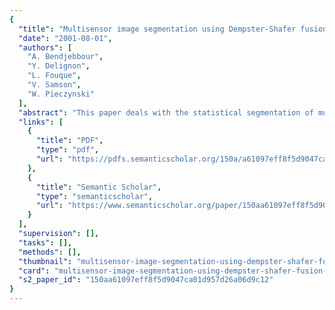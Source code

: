 ```yaml
---
{
  "title": "Multisensor image segmentation using Dempster-Shafer fusion in Markov fields context",
  "date": "2001-08-01",
  "authors": [
    "A. Bendjebbour",
    "Y. Delignon",
    "L. Fouque",
    "V. Samson",
    "W. Pieczynski"
  ],
  "abstract": "This paper deals with the statistical segmentation of multisensor images. In a Bayesian context, the interest of using hidden Markov random fields, which allows one to take contextual information into account, has been well known for about 20 years. In other situations, the Bayesian framework is insufficient and one must make use of the theory of evidence. The aim of the authors' work is to propose evidential models that can take into account contextual information via Markovian fields. They define a general evidential Markovian model and show that it is usable in practice. Different simulation results presented show the interest of evidential Markovian field model-based segmentation algorithms. Furthermore, an original variant of generalized mixture estimation, making possible the unsupervised evidential fusion in a Markovian context, is described. It is applied to the unsupervised segmentation of real radar and SPOT images showing the relevance of the proposed models and corresponding segmentation methods in real situations.",
  "links": [
    {
      "title": "PDF",
      "type": "pdf",
      "url": "https://pdfs.semanticscholar.org/150a/a61097eff8f5d9047ca01d957d26a06d9c12.pdf"
    },
    {
      "title": "Semantic Scholar",
      "type": "semanticscholar",
      "url": "https://www.semanticscholar.org/paper/150aa61097eff8f5d9047ca01d957d26a06d9c12"
    }
  ],
  "supervision": [],
  "tasks": [],
  "methods": [],
  "thumbnail": "multisensor-image-segmentation-using-dempster-shafer-fusion-in-markov-fields-context-thumb.jpg",
  "card": "multisensor-image-segmentation-using-dempster-shafer-fusion-in-markov-fields-context-card.jpg",
  "s2_paper_id": "150aa61097eff8f5d9047ca01d957d26a06d9c12"
}
---
```


